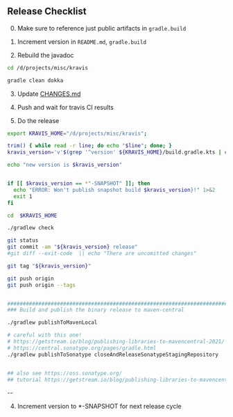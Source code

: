 ## Release Checklist

0. Make sure to reference just public artifacts in `gradle.build`

1. Increment version in `README.md`, `gradle.build`

2. Rebuild the javadoc

```bash
cd /d/projects/misc/kravis

gradle clean dokka
```

3. Update [CHANGES.md](../CHANGES.md)

4. Push and wait for travis CI results

5. Do the release

```bash
export KRAVIS_HOME="/d/projects/misc/kravis";

trim() { while read -r line; do echo "$line"; done; }
kravis_version='v'$(grep '^version' ${KRAVIS_HOME}/build.gradle.kts | cut -f3 -d' ' | tr -d '"' | trim)

echo "new version is $kravis_version"


if [[ $kravis_version == *"-SNAPSHOT" ]]; then
  echo "ERROR: Won't publish snapshot build $kravis_version}!" 1>&2
  exit 1
fi

cd  $KRAVIS_HOME

./gradlew check

git status
git commit -am "${kravis_version} release"
#git diff --exit-code  || echo "There are uncomitted changes"

git tag "${kravis_version}"

git push origin 
git push origin --tags


########################################################################
### Build and publish the binary release to maven-central

./gradlew publishToMavenLocal

# careful with this one!
# https://getstream.io/blog/publishing-libraries-to-mavencentral-2021/
# https://central.sonatype.org/pages/gradle.html
./gradlew publishToSonatype closeAndReleaseSonatypeStagingRepository


## also see https://oss.sonatype.org/
## tutorial https://getstream.io/blog/publishing-libraries-to-mavencentral-2021/
```

--

4. Increment version to *-SNAPSHOT for next release cycle

